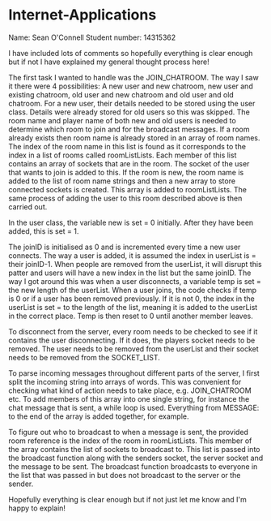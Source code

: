 # Internet-Applications

Name: Sean O'Connell
Student number: 14315362

I have included lots of comments so hopefully everything is clear enough but if not I have explained my general thought process here!

The first task I wanted to handle was the JOIN_CHATROOM. The way I saw it there were 4 possibilities: A new user and new chatroom, new user and existing chatroom, old user and new chatroom and old user and old chatroom. For a new user, their details needed to be stored using the user class. Details were already stored for old users so this was skipped. The room name and player name of both new and old users is needed to determine which room to join and for the broadcast messages. If a room already exists then room name is already stored in an array of room names. The index of the room name in this list is found as it corresponds to the index in a list of rooms called roomListLists. Each member of this list contains an array of sockets that are in the room. The socket of the user that wants to join is added to this. If the room is new, the room name is added to the list of room name strings and then a new array to store connected sockets is created. This array is added to roomListLists. The same process of adding the user to this room described above is then carried out.

In the user class, the variable new is set = 0 initially. After they have been added, this is set = 1.

The joinID is initialised as 0 and is incremented every time a new user connects. The way a user is added, it is assumed the index in userList is = their joinID-1. When people are removed from the userList, it will disrupt this patter and users will have a new index in the list but the same joinID. The way I got around this was when a user disconnects, a variable temp is set = the new length of the userList. When a user joins, the code checks if temp is 0 or if a user has been removed previously. If it is not 0, the index in the userList is set = to the length of the list, meaning it is added to the userList in the correct place. Temp is then reset to 0 until another member leaves.

To disconnect from the server, every room needs to be checked to see if it contains the user disconnecting. If it does, the players socket needs to be removed. The user needs to be removed from the userList and their socket needs to be removed from the SOCKET_LIST.

To parse incoming messages throughout different parts of the server, I first split the incoming string into arrays of words. This was convenient for checking what kind of action needs to take place, e.g. JOIN_CHATROOM etc. To add members of this array into one single string, for instance the chat message that is sent, a while loop is used. Everything from MESSAGE: to the end of the array is added together, for example.

To figure out who to broadcast to when a message is sent, the provided room reference is the index of the room in roomListLists. This member of the array contains the list of sockets to broadcast to. This list is passed into the broadcast function along with the senders socket, the server socket and the message to be sent. The broadcast function broadcasts to everyone in the list that was passed in but does not broadcast to the server or the sender.

Hopefully everything is clear enough but if not just let me know and I'm happy to explain!
